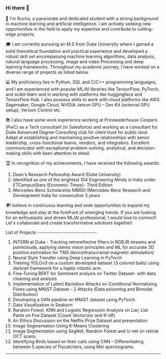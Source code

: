 ### Hi there 👋

👋 I'm Rucha, a passionate and dedicated student with a strong background in machine learning and artificial intelligence. I am actively seeking new opportunities in the field to apply my expertise and contribute to cutting-edge projects.

🎓 I am currently pursuing an M.S from Duke University where I gained a solid theoretical foundation and practical experience and developed a robust skill set encompassing machine learning algorithms, data analysis, natural language processing, image and video Processing and deep learning frameworks. Throughout my academic journey, I have worked on a diverse range of projects as listed below.

💻 My proficiency lies in Python, SQL and C/C++ programming languages, and I am experienced with popular ML/AI libraries like TensorFlow, PyTorch, and scikit-learn and in working with platforms like huggingface and TensorFlow Hub. I also possess skills to work with cloud platforms like AWS Sagemaker, Google Cloud, NVIDIA Jetson GPU – Dev Kit (external GPU setup), Version Control etc. 

📚 I also have some work experience working at Pricewaterhouse Coopers (PwC) as a Tech consultant (in Salesforce) and working as a consultant for Duke Advanced Degree Consulting club for client trust for public land. Adept at establishing and maintaining positive relationships with senior leadership, cross-functional teams, vendors, and integrators. Excellent communicator with exceptional problem-solving, analytical, and decision-making skills with keen attention to detail. 

🏆 In recognition of my achievements, I have received the following awards:
1.	Dean's Research Fellowship Award (Duke University)
2.	Identified as one of the brightest 104 Engineering Minds in India under ETCampusStars (Economic Times)- Third Edition 
3.	Mercedes-Benz Scholarship MBRDI (Mercedes-Benz Research and Development India for consecutive 3 years

🌍I believe in continuous learning and seek opportunities to expand my knowledge and stay at the forefront of emerging trends. If you are looking for an enthusiastic and driven ML/AI professional, I would love to connect! Let's collaborate and create transformative solutions together!


List of Projects ------------------------------

1.	INTERN at Duke - Tracking retroreflectve filters in RGB,IR streams and pointclouds, applying stereo vision principles and ML for accurate 3D position estimation for TMS device(transcranial magnetic stimulation)
2.	Neural Style Transfer using Deep Learning in PyTorch
3.	Training YOLOv3 on a custom developed dataset (3 colored balls) using darknet framework for a haptic robotic arm.
4.	Fine-Tuning BERT for Sentiment analysis on Twitter Dataset- with data cleaning and analysis
5.	Implementation of Latent Backdoor Attacks on Conditional Normalizing Flows using MNIST Dataset – 2 Attacks (Data poisoning and Bimodal Distribution)
6.	Developing a GAN pipeline on MNIST dataset using PyTorch
7.	Data Visualization in Seaborn
8.	Random Forest, KNN and Logistic Regression Analysis on Liar, Liar Pants on Fire Dataset (Count Vectorizer and tf-idf)
9.	An Ethics Discussion on the Netflix Prize Dataset and presentation
10.	Image Segmentation Using K-Means Clustering
11.	Image Segmentation using SegNet, Random Forest and U-net on retinal OCT scans. 
12.	Identifying Birds based on their calls using CNN – Differentiating between 5 species of Flycatchers, using Mel spectrograms.
------------------------------------------------
